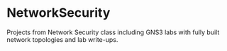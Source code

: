 # NetworkSecurity
Projects from Network Security class including GNS3 labs with fully built network topologies and lab write-ups.

